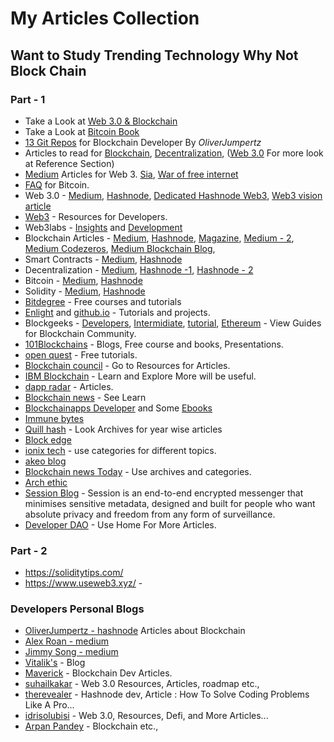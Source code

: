 
# My Articles Collection

## Want to Study Trending Technology Why Not Block Chain
### Part - 1

* Take a Look at [Web 3.0 & Blockchain](https://github.com/seeniforu/Useful_Repository/blob/main/Blockchain/Blockchain.md)
* Take a Look at [Bitcoin Book](https://github.com/bitcoinbook/bitcoinbook)
* [13 Git Repos](https://blog.oliverjumpertz.dev/thirteen-incredible-github-repositories-to-leverage-your-blockchain-learning#heading-12-build-your-own-x) for Blockchain Developer By *OliverJumpertz*
*  Articles to read for [Blockchain](https://hackernoon.com/tagged/blockchain), [Decentralization](https://hackernoon.com/tagged/Decentralization), ([Web 3.0](https://hackernoon.com/web-30---our-future-or-just-another-buzzword) For more look at Reference Section)
*  [Medium](https://medium.com/@davidvorick) Articles for Web 3. [Sia](https://blog.sia.tech/), [War of free internet](https://blog.sia.tech/the-war-for-a-free-internet-c0a7fcc00c46)
*  [FAQ](https://bitcoin.org/en/faq#general) for Bitcoin.
*  Web 3.0 - [Medium](https://medium.com/search?q=web+3.0), [Hashnode](https://hashnode.com/n/web3), [Dedicated Hashnode Web3](https://web3.hashnode.com/), [Web3 vision article](https://blog.cloudflare.com/what-is-web3/)
*  [Web3](https://townhall.hashnode.com/best-web3-resources) - Resources for Developers.
*  Web3labs - [Insights](https://blog.web3labs.com/) and [Development](https://blog.web3labs.com/web3development/page/1)
*  Blockchain Articles - [Medium](https://medium.com/search?q=blockchain), [Hashnode](https://hashnode.com/n/blockchain), [Magazine](https://blockchainmagazine.net/blockchain-101/), [Medium - 2](https://medium.com/blockchain), [Medium Codezeros](https://codezeros.medium.com/), [Medium Blockchain Blog](https://medium.com/blockchain-blog), 
*  Smart Contracts - [Medium](https://medium.com/search?q=smart+contracts), [Hashnode](https://hashnode.com/n/smart-contracts)
*  Decentralization - [Medium](https://medium.com/search?q=decentralization), [Hashnode -1](https://hashnode.com/n/decentralised-identity), [Hashnode - 2](https://hashnode.com/search?q=decentralized)
*  Bitcoin - [Medium](https://medium.com/search?q=bitcoin), [Hashnode](https://hashnode.com/n/bitcoin)
*  Solidity - [Medium](https://medium.com/search?q=solidity), [Hashnode](https://hashnode.com/n/solidity)
* [Bitdegree](https://www.bitdegree.org/) - Free courses and tutorials
* [Enlight](https://enlight.nyc) and [github.io](https://tryenlight.github.io/#) - Tutorials and projects.
* Blockgeeks - [Developers](https://blockgeeks.com/guides/?tagfilter=true&filter=Blockchain%20for%20Developers), [Intermidiate](https://blockgeeks.com/guides/?tagfilter=true&filter=Blockchain%20for%20intermediate), [tutorial](https://blockgeeks.com/guides/what-is-blockchain-technology/), [Ethereum](https://blockgeeks.com/guides/ethereum/) - View Guides for Blockchain Community.
* [101Blockchains](https://101blockchains.com/blog/) - Blogs, Free course and books, Presentations.
* [open quest](https://openquest.xyz/) - Free tutorials.
* [Blockchain council](https://www.blockchain-council.org/category/blockchain/) - Go to Resources for Articles.
* [IBM Blockchain](https://www.ibm.com/blockchain) - Learn and Explore More will be useful.
* [dapp radar](https://dappradar.com/blog/category/education) - Articles.
* [Blockchain news](https://blockchain.news/learn) - See Learn
* [Blockchainapps Developer](https://www.blockchainappsdeveloper.com/blog/category/blockchain) and Some [Ebooks](https://www.blockchainappsdeveloper.com/ebooks)
* [Immune bytes](https://immunebytes.com/blog/)
* [Quill hash](https://blog.quillhash.com/) - Look Archives for year wise articles
* [Block edge](https://www.blockedge.io/blog/)
* [ionix tech](https://blog.ionixxtech.com/category/blockchain/) - use categories for different topics.
* [akeo blog](https://blogs.akeo.tech/)
* [Blockchain news Today](https://blockchainnewstoday.com/category/articles/) - Use archives and categories.
* [Arch ethic](https://archethic.net/blog/)
* [Session Blog](https://getsession.org/blog) - Session is an end-to-end encrypted messenger that minimises sensitive metadata, designed and built for people who want absolute privacy and freedom from any form of surveillance.
* [Developer DAO](https://blog.developerdao.com/wtf-is-the-blockchain) - Use Home For More Articles.

### Part - 2

* https://soliditytips.com/
* https://www.useweb3.xyz/ - 

### Developers Personal Blogs

* [OliverJumpertz - hashnode](https://hashnode.com/@OliverJumpertz) Articles about Blockchain
* [Alex Roan - medium](https://medium.com/blockcentric/blockchain-development-resources-b44b752f3248)
* [Jimmy Song - medium](https://jimmysong.medium.com/)
* [Vitalik's](https://vitalik.ca/categories/blockchains.html) - Blog
* [Maverick](https://blog.mavrick.dev/) - Blockchain Dev Articles.
* [suhailkakar](https://blog.suhailkakar.com/) - Web 3.0 Resources, Articles, roadmap etc.,
* [therevealer](https://therevealer.hashnode.dev/) - Hashnode dev, Article : How To Solve Coding Problems Like A Pro...
* [idrisolubisi](https://blog.idrisolubisi.com/) - Web 3.0, Resources, Defi, and More Articles...
* [Arpan Pandey](https://blog.hackersreboot.tech/) - Blockchain etc.,

